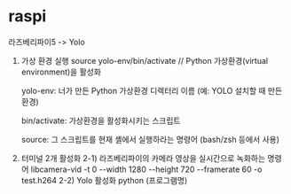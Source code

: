 # raspi

라즈베리파이5 -> Yolo 

1. 가상 환경 실행
    source yolo-env/bin/activate // Python 가상환경(virtual environment)을 활성화
    
    yolo-env: 너가 만든 Python 가상환경 디렉터리 이름 (예: YOLO 설치할 때 만든 환경)
    
    bin/activate: 가상환경을 활성화시키는 스크립트
    
    source: 그 스크립트를 현재 셸에서 실행하라는 명령어 (bash/zsh 등에서 사용)

2. 터미널 2개 활성화
    2-1) 라즈베리파이의 카메라 영상을 실시간으로 녹화하는 명령어
         libcamera-vid -t 0 --width 1280 --height 720 --framerate 60 -o test.h264
    2-2) Yolo 활성화
         python (프로그램명)

